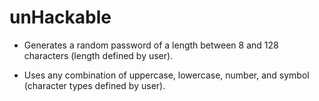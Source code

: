 # unHackable

* Generates a random password of a length between 8 and 128 characters (length defined by user).

* Uses any combination of uppercase, lowercase, number, and symbol (character types defined by user).


